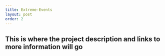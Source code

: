 ```yaml
---
title: Extreme-Events
layout: post
order: 2
---
```

<h2>This is where the project description and links to more information will go</h2>
